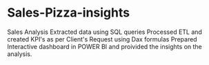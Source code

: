 # Sales-Pizza-insights
Sales Analysis
Extracted data using SQL queries
Processed ETL and created KPI's as per Client's Request using Dax formulas
Prepared Interactive dashboard in POWER BI 
and proivided the insights on the analysis.
